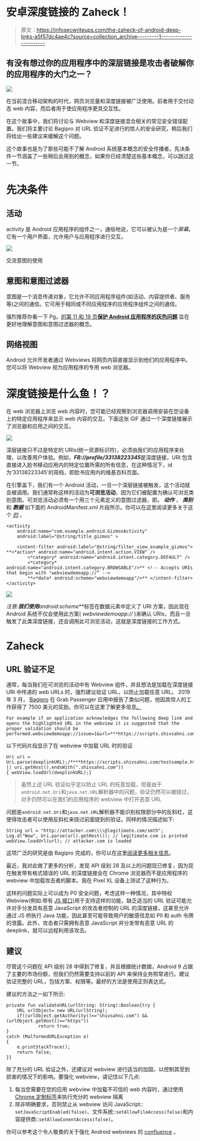 # 安卓深度链接的 Zaheck！

> 原文：<https://infosecwriteups.com/the-zaheck-of-android-deep-links-a5f57dc4ae4c?source=collection_archive---------1----------------------->

## 有没有想过你的应用程序中的深层链接是攻击者破解你的应用程序的大门之一？

![](img/37a17c5baff2777068bb3b1f1861c9ad.png)

在当前混合移动架构的时代，网页浏览量和深度链接被广泛使用。前者用于交付动态 web 内容，而后者用于使应用程序更具交互性。

在这个故事中，我们将讨论与 Webview 和深度链接混合相关的常见安全错误配置。我们将主要讨论 Bagipro 对 URL 验证不足进行的惊人的安全研究，稍后我们将给出一些建议来缓解这个问题。

这个故事也是为了那些可能不了解 Android 系统基本概念的安全传播者。先决条件一节涵盖了一些稍后会用到的概念，如果你已经清楚这些基本概念，可以跳过这一节。

# 先决条件

## 活动

activity 是 Android 应用程序的组件之一，通俗地说，它可以被认为是一个*屏幕*。它有一个用户界面，允许用户与应用程序进行交互。

![](img/6d010cc5efa34daad34865d67e834098.png)

交流意图的使用

## 意图和意图过滤器

意图是一个消息传递对象，它允许不同应用程序组件(如活动、内容提供者、服务等)之间的通信。它可用于相同或不同应用程序的应用程序组件之间的通信。

强烈推荐你看一下 Pg。[的第 11 和 19 页**保护 Android 应用程序的灰色问题**](https://packetstormsecurity.com/files/download/147088/The_Grey_Matter_of_Securing_Android_Applications_v1.0.pdf) 旨在更好地理解意图和意图过滤器的概念。

## 网络视图

Android 允许开发者通过 Webviews 将网页内容直接显示到他们的应用程序中。您可以将 Webview 视为应用程序的专用 web 浏览器。

# 深度链接是什么鱼！？

在 web 浏览器上浏览 web 内容时，您可能已经观察到浏览器调用安装在您设备上的特定应用程序来显示 web 内容的交互。下面这张 GIF 通过一个深度链接展示了浏览器和应用之间的交互。

![](img/07c69327e2faa72458b6eb43c0c5ad4f.png)

深层链接只不过是特定的 URIs(统一资源标识符)，必须由我们的应用程序来处理，以改善用户体验。例如，***FB://profile/33138223345***是深度链接，URI 包含直接进入脸书移动应用内的特定位置所需的所有信息，在这种情况下，id 为‘33138223345’的简档，即脸书应用内的维基百科页面。

在引擎盖下，我们有一个 Android 活动，一旦一个深层链接被触发，这个活动就会被调用。我们通常称这样的活动为**可浏览活动**，因为它们被配置为确认可浏览类别意图。可浏览活动必须有一个用三个元素定义的意图过滤器，即。 ***动作*** ， ***类别*** 和 ***数据*** 如下面的 AndroidManifest.xml 片段所示。你可以在这里阅读更多关于这个 [*的*](https://developer.android.com/training/app-links/deep-linking) 。

```
<activity
    android:name="com.example.android.GizmosActivity"
    android:label="@string/title_gizmos" >

    <intent-filter android:label="@string/filter_view_example_gizmos"> **<*action* android:name="android.intent.action.VIEW" />
        <*category* android:name="android.intent.category.DEFAULT" />
        <*category* android:name="android.intent.category.BROWSABLE"/>** <!-- Accepts URIs that begin with "webviewdemoapp://” -->
        **<*data* android:scheme="webviewdemoapp"/>** </intent-filter>
</activity>
```

![](img/b9133f6d8993d4aef7b74b46d03316fa.png)

**注意:**我们使用***android:scheme***标签在数据元素中定义了 URI 方案，因此现在 Android 系统不仅会使用此方案( *webviewdemoapp://* )来确认 URIs，而且一旦触发了此类深度链接，还会调用此可浏览活动，这就是深度链接的工作方式。

# Zaheck

## **URL 验证不足**

通常，每当我们在可浏览的活动中有 Webview 组件，并且想法是加载在深度链接 URI 中传递的 web URLs 时，强烈建议验证 URL，以防止加载任意 URL。
2019 年 3 月， [Bagipro](https://hackerone.com/bagipro) 在 Grab Passenger 应用中报告了类似问题，他因其惊人的工作获得了 7500 美元的奖励。你可以在这里了解更多信息[。](https://hackerone.com/reports/401793)

```
For example if an application acknowledges the following deep link and opens the highlighted URL in the webview it is suggested that the proper validation should be performed.webviewdemoapp://issue=1&url=***https://scripts.shivsahni.com/testsample.html***
```

以下代码片段显示了在 webview 中加载 URL 时的验证

```
Uri uri = Uri.parse(deeplinkURL);/****https://scripts.shivsahni.com/testsample.html*/***if("shivsahni.com".equals(uri.getHost() || uri.getHost().endsWith(".shivsahni.com"))
{ webView.loadUrl(deeplinkURL);}
```

> 虽然上述 URL 验证似乎足以防止 URL 的任意加载，但是由于`android.net.Uri`和`java.net.URL`解析器中的问题，验证仍然可以被绕过，对手仍然可以在我们的应用程序的 webview 中打开恶意 URL

问题是`android.net.Uri`和`java.net.URL`解析器不能识别权限部分中的反斜杠，这使得攻击者可以使用反斜杠来绕过前面提到的验证。同样的情况描述如下:

```
String url = "http://attacker.com\\\\@legitimate.com/smth"; Log.d("Wow", Uri.parse(url).getHost()); // legitimate.com is printed
webView.loadUrl(url); // attacker.com is loaded
```

这项广泛的研究是由 Bagipro 完成的，你可以在这里[阅读更多相关信息](https://hackerone.com/reports/431002)。

最近，我对此做了更多的分析，发现 API 级别 28 及以上的问题现已修复，因为现在触发带有格式错误的 URL 的深度链接会在 Chrome 浏览器而不是应用程序的 webview 中加载攻击者的脚本。我在 Pixel XL 设备上测试了这种行为。

这样的问题实际上可以成为 P0 安全问题，考虑这样一种情况，其中特权 Webview(例如:带有 [JS 接口](https://developer.android.com/reference/android/webkit/WebView#addJavascriptInterface(java.lang.Object,%20java.lang.String)))用于支持这样的功能，缺乏适当的 URL 验证可能允许对手分发具有恶意 JavaScript 的攻击者控制的 URL 的深度链接，这甚至允许通过 JS 桥执行 Java 功能，因此甚至可能导致用户的敏感信息如 PII 和 auth 令牌的泄露。此外，攻击者只需拥有恶意 JavaScript 并分发带有恶意 URL 的 deeplink，就可以远程利用该攻击。

## 建议

尽管这个问题在 API 级别 28 中得到了修复，并且根据统计数据，Android 9 占据了主要的市场份额，但我们仍然需要支持以前的 API 来保持业务照常进行。建议验证完整的 URL，包括方案、权限等。最好的方法是使用正则表达式。

建议的方法之一如下所示:

```
private fun validateURL(urlString: String):Boolean{try {
    URL urlObject= new URL(urlString);
    if((urlObject.getAuthority()=="shivsahni.com") && (urlObject.getHost()=="https"))
            return true;
}
catch (MalformedURLException e)
{
    e.printStackTrace();
    return false;
}}
```

除了充分的 URL 验证之外，还建议对 webview 进行适当的加固，以控制其受到损害的情况下的影响。要强化 webview，请记住以下几点:

1.  每当您需要在您的应用 webview 中加载不可信的 web 内容时，通过使用 [Chrome 定制标签](https://developer.chrome.com/multidevice/android/customtabs)来执行充分的 webview 隔离
2.  除非明确要求，否则禁止从 webview 访问 JavaScript:: `setJavaScriptEnabled(false)`、文件系统::`setAllowFileAccess(false)`和内容提供商::`setAllowConentAccess(false)`。

你可以参考这个令人敬畏的关于强化 Android webviews 的 [confluence](https://wiki.sei.cmu.edu/confluence/pages/viewpage.action?pageId=87150638) 。